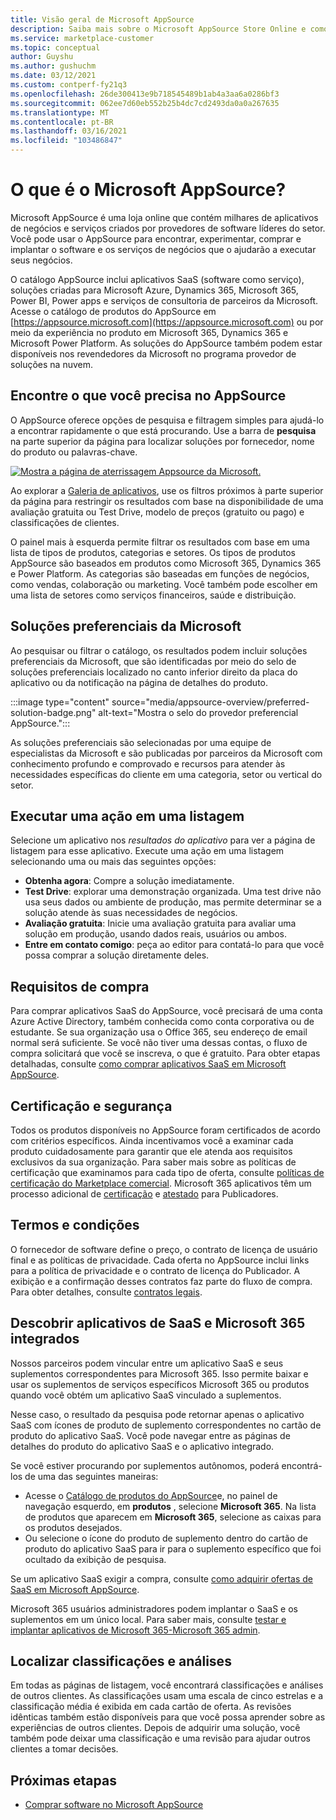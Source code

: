```yaml
---
title: Visão geral de Microsoft AppSource
description: Saiba mais sobre o Microsoft AppSource Store Online e como você pode encontrar e catalogar abrangentes de software e soluções.
ms.service: marketplace-customer
ms.topic: conceptual
author: Guyshu
ms.author: gushuchm
ms.date: 03/12/2021
ms.custom: contperf-fy21q3
ms.openlocfilehash: 26de300413e9b718545489b1ab4a3aa6a0286bf3
ms.sourcegitcommit: 062ee7d60eb552b25b4dc7cd2493da0a0a267635
ms.translationtype: MT
ms.contentlocale: pt-BR
ms.lasthandoff: 03/16/2021
ms.locfileid: "103486847"
---
```

# <a name="what-is-microsoft-appsource"></a>O que é o Microsoft AppSource?

Microsoft AppSource é uma loja online que contém milhares de aplicativos de negócios e serviços criados por provedores de software líderes do setor. Você pode usar o AppSource para encontrar, experimentar, comprar e implantar o software e os serviços de negócios que o ajudarão a executar seus negócios.

O catálogo AppSource inclui aplicativos SaaS (software como serviço), soluções criadas para Microsoft Azure, Dynamics 365, Microsoft 365, Power BI, Power apps e serviços de consultoria de parceiros da Microsoft. Acesse o catálogo de produtos do AppSource em [https://appsource.microsoft.com](https://appsource.microsoft.com) ou por meio da experiência no produto em Microsoft 365, Dynamics 365 e Microsoft Power Platform. As soluções do AppSource também podem estar disponíveis nos revendedores da Microsoft no programa provedor de soluções na nuvem.

## <a name="find-what-you-need-on-appsource"></a>Encontre o que você precisa no AppSource

O AppSource oferece opções de pesquisa e filtragem simples para ajudá-lo a encontrar rapidamente o que está procurando. Use a barra de **pesquisa** na parte superior da página para localizar soluções por fornecedor, nome do produto ou palavras-chave.

[![Mostra a página de aterrissagem Appsource da Microsoft.](media/appsource-overview/appsource-home-page.png)](media/appsource-overview/appsource-home-page.png#lightbox)

Ao explorar a [Galeria de aplicativos](https://appsource.microsoft.com/marketplace/apps), use os filtros próximos à parte superior da página para restringir os resultados com base na disponibilidade de uma avaliação gratuita ou Test Drive, modelo de preços (gratuito ou pago) e classificações de clientes.

O painel mais à esquerda permite filtrar os resultados com base em uma lista de tipos de produtos, categorias e setores. Os tipos de produtos AppSource são baseados em produtos como Microsoft 365, Dynamics 365 e Power Platform. As categorias são baseadas em funções de negócios, como vendas, colaboração ou marketing. Você também pode escolher em uma lista de setores como serviços financeiros, saúde e distribuição.

## <a name="microsoft-preferred-solutions"></a>Soluções preferenciais da Microsoft

Ao pesquisar ou filtrar o catálogo, os resultados podem incluir soluções preferenciais da Microsoft, que são identificadas por meio do selo de soluções preferenciais localizado no canto inferior direito da placa do aplicativo ou da notificação na página de detalhes do produto.

:::image type="content" source="media/appsource-overview/preferred-solution-badge.png" alt-text="Mostra o selo do provedor preferencial AppSource.":::

As soluções preferenciais são selecionadas por uma equipe de especialistas da Microsoft e são publicadas por parceiros da Microsoft com conhecimento profundo e comprovado e recursos para atender às necessidades específicas do cliente em uma categoria, setor ou vertical do setor.

## <a name="take-action-on-a-listing"></a>Executar uma ação em uma listagem

Selecione um aplicativo nos *resultados do aplicativo* para ver a página de listagem para esse aplicativo. Execute uma ação em uma listagem selecionando uma ou mais das seguintes opções:

- **Obtenha agora**: Compre a solução imediatamente.
- **Test Drive**: explorar uma demonstração organizada. Uma test drive não usa seus dados ou ambiente de produção, mas permite determinar se a solução atende às suas necessidades de negócios.
- **Avaliação gratuita**: Inicie uma avaliação gratuita para avaliar uma solução em produção, usando dados reais, usuários ou ambos.
- **Entre em contato comigo**: peça ao editor para contatá-lo para que você possa comprar a solução diretamente deles.

## <a name="purchasing-requirements"></a>Requisitos de compra

Para comprar aplicativos SaaS do AppSource, você precisará de uma conta Azure Active Directory, também conhecida como conta corporativa ou de estudante. Se sua organização usa o Office 365, seu endereço de email normal será suficiente. Se você não tiver uma dessas contas, o fluxo de compra solicitará que você se inscreva, o que é gratuito. Para obter etapas detalhadas, consulte [como comprar aplicativos SaaS em Microsoft AppSource](purchase-software-appsource.md).

## <a name="certification-and-security"></a>Certificação e segurança

Todos os produtos disponíveis no AppSource foram certificados de acordo com critérios específicos. Ainda incentivamos você a examinar cada produto cuidadosamente para garantir que ele atenda aos requisitos exclusivos da sua organização. Para saber mais sobre as políticas de certificação que examinamos para cada tipo de oferta, consulte [políticas de certificação do Marketplace comercial](/legal/marketplace/certification-policies). Microsoft 365 aplicativos têm um processo adicional de [certificação](/microsoft-365-app-certification/docs/enterprise-app-certification-guide) e [atestado](/microsoft-365-app-certification/docs/enterprise-app-attestation-guide) para Publicadores.

## <a name="terms-and-conditions"></a>Termos e condições

O fornecedor de software define o preço, o contrato de licença de usuário final e as políticas de privacidade. Cada oferta no AppSource inclui links para a política de privacidade e o contrato de licença do Publicador. A exibição e a confirmação desses contratos faz parte do fluxo de compra. Para obter detalhes, consulte [contratos legais](legal-contracts.md).

## <a name="discover-saas-and-microsoft-365-integrated-apps"></a>Descobrir aplicativos de SaaS e Microsoft 365 integrados

Nossos parceiros podem vincular entre um aplicativo SaaS e seus suplementos correspondentes para Microsoft 365. Isso permite baixar e usar os suplementos de serviços específicos Microsoft 365 ou produtos quando você obtém um aplicativo SaaS vinculado a suplementos.

Nesse caso, o resultado da pesquisa pode retornar apenas o aplicativo SaaS com ícones de produto de suplemento correspondentes no cartão de produto do aplicativo SaaS. Você pode navegar entre as páginas de detalhes do produto do aplicativo SaaS e o aplicativo integrado.

Se você estiver procurando por suplementos autônomos, poderá encontrá-los de uma das seguintes maneiras:

- Acesse o [Catálogo de produtos do AppSource](https://appsource.microsoft.com/marketplace/apps/)e, no painel de navegação esquerdo, em **produtos** , selecione **Microsoft 365**. Na lista de produtos que aparecem em **Microsoft 365**, selecione as caixas para os produtos desejados.
- Ou selecione o ícone do produto de suplemento dentro do cartão de produto do aplicativo SaaS para ir para o suplemento específico que foi ocultado da exibição de pesquisa.

Se um aplicativo SaaS exigir a compra, consulte [como adquirir ofertas de SaaS em Microsoft AppSource](purchase-software-appsource.md).

Microsoft 365 usuários administradores podem implantar o SaaS e os suplementos em um único local. Para saber mais, consulte [testar e implantar aplicativos de Microsoft 365-Microsoft 365 admin](/microsoft-365/admin/manage/test-and-deploy-microsoft-365-apps).

## <a name="find-ratings-and-reviews"></a>Localizar classificações e análises

Em todas as páginas de listagem, você encontrará classificações e análises de outros clientes. As classificações usam uma escala de cinco estrelas e a classificação média é exibida em cada cartão de oferta. As revisões idênticas também estão disponíveis para que você possa aprender sobre as experiências de outros clientes. Depois de adquirir uma solução, você também pode deixar uma classificação e uma revisão para ajudar outros clientes a tomar decisões.

## <a name="next-steps"></a>Próximas etapas

- [Comprar software no Microsoft AppSource](purchase-software-appsource.md)
